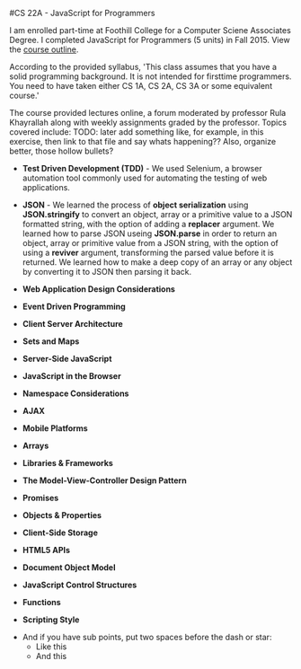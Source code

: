 #CS 22A - JavaScript for Programmers

I am enrolled part-time at Foothill College for a Computer Sciene Associates Degree. I completed JavaScript for Programmers (5 units) in Fall 2015. View the [course outline](http://www.foothill.edu/schedule/outlines.php?act=1&rec_id=5825&Quarter=2016S). 

According to the provided syllabus, 'This class assumes that you have a solid programming background. It is not intended for firsttime
programmers. You need to have taken either CS 1A, CS 2A, CS 3A or some equivalent course.'

The course provided lectures online, a forum moderated by professor Rula Khayrallah along with weekly assignments graded by the professor. Topics covered include:
TODO: later add something like, for example, in this exercise, then link to that file and say whats happening?? Also, organize better, those hollow bullets?
* **Test Driven Development (TDD)** - We used Selenium, a browser automation tool commonly used for automating the testing of web applications. 

* **JSON** - We learned the process of **object serialization** using **JSON.stringify** to convert an object, array or a primitive value to a JSON formatted string, with the option of adding a **replacer** argument. We learned how to parse JSON useing **JSON.parse** in order to return an object, array or primitive value from a JSON string, with the option of using a **reviver** argument, transforming the parsed value before it is returned. We learned how to make a deep copy of an array or any object by converting it to JSON then parsing it back.  
* **Web Application Design Considerations**
* **Event Driven Programming**
* **Client Server Architecture**
*  **Sets and Maps**
*  **Server-Side JavaScript**
*  **JavaScript in the Browser**
*  **Namespace Considerations**
*  **AJAX**
*  **Mobile Platforms**
*  **Arrays**
*  **Libraries & Frameworks**
*  **The Model-View-Controller Design Pattern**
*  **Promises**
*  **Objects & Properties**
*  **Client-Side Storage**
*  **HTML5 APIs**
*  **Document Object Model**
*  **JavaScript Control Structures**
*  **Functions**
*  **Scripting Style**

- And if you have sub points, put two spaces before the dash or star:
  - Like this
  - And this


